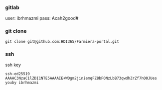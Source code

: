 ### gitlab
user: ibrhmazmi
pass: Acah2good#
### git clone
```
git clone git@github.com:HDI365/Farmiera-portal.git 
```

### ssh
ssh key
```
ssh-ed25519 AAAAC3NzaC1lZDI1NTE5AAAAIE+WDgm2jiniemqFZ8bFONzLbB73qwdhZrZf7hO0JUes youby ibrhmazmi
```
